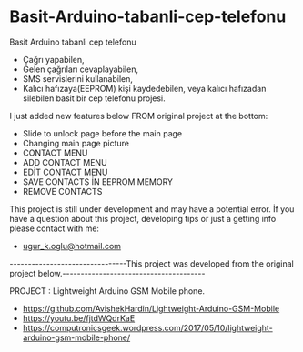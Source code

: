 # Basit-Arduino-tabanli-cep-telefonu
Basit Arduino tabanli cep telefonu


* Çağrı yapabilen, 
* Gelen çağrıları cevaplayabilen, 
* SMS servislerini kullanabilen, 
* Kalıcı hafızaya(EEPROM) kişi kaydedebilen, veya kalıcı hafızadan silebilen
basit bir cep telefonu projesi.



I just added new features below FROM original project at the bottom:

* Slide to unlock page before the main page 
* Changing main page picture
* CONTACT MENU
* ADD CONTACT MENU
* EDİT CONTACT MENU
* SAVE CONTACTS İN EEPROM MEMORY
* REMOVE CONTACTS


This project is still under development and may have a potential error.
İf you have a question about this project, developing tips or just a getting info please contact with me: 

* ugur_k.oglu@hotmail.com


--------------------------------This project was developed from the original project below.---------------------------------------

PROJECT      : Lightweight Arduino GSM Mobile phone.
* https://github.com/AvishekHardin/Lightweight-Arduino-GSM-Mobile
* https://youtu.be/fjtdWQdrKaE
* https://computronicsgeek.wordpress.com/2017/05/10/lightweight-arduino-gsm-mobile-phone/
